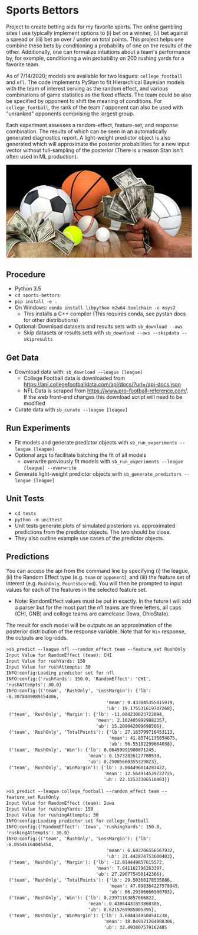 # Sports Bettors

Project to create betting aids for my favorite sports. The online gambling sites I use typically implement options 
to (i) bet on a winner, (ii) bet against a spread or (iii) bet an over / under on total points. This project helps one
combine these bets by conditioning a probability of one on the results of the other. Additionally, one can formalize
intuitions about a team's performance by, for example, conditioning a win probability on 200 rushing yards for a 
favorite team.

As of 7/14/2020; models are available for two leagues: `college_football` and `nfl`. The code implements PyStan to 
fit Hierarchical Bayesian models with the team of interest serving as the random effect, and various combinations of 
game statistics as the fixed effects. The team could be also be specified by opponent to shift the meaning of 
conditions. For `college_football`, the rank of the team / opponent can also be used with "unranked" opponents 
comprising the largest group.

Each experiment assesses a random-effect, feature-set, and response combination. The results of which can be seen in an
automatically generated diagnostics report. A light-weight predictor object is also generated which will approximate the
posterior probabilities for a new input vector without full-sampling of the posterior (There is a reason Stan isn't 
often used in ML production).

<img src="/docs/sports_bettors_logo.jpg" alt="Sports Betting" width="512">

## Procedure

- Python 3.5
- `cd sports-bettors`
- `pip install -e .`
- On Windows: `conda install libpython m2w64-toolchain -c msys2`
    - This installs a C++ compiler (This requires conda, see pystan docs for other distributions)
- Optional: Download datasets and results sets with `sb_download --aws`
    - Skip datasets or results sets with `sb_download --aws --skipdata --skipresults`

## Get Data

- Download data with: `sb_download --league [league]`
    - College Football data is downloaded from https://api.collegefootballdata.com/api/docs/?url=/api-docs.json
    - NFL Data is scraped from https://www.pro-football-reference.com/. If the web front-end changes this download 
    script will need to be modified
- Curate data with `sb_curate --league [league]`

## Run Experiments

- Fit models and generate predictor objects with `sb_run_experiments --league [league]`
- Optional args to facilitate batching the fit of all models
    - overwrite previously fit models with `sb_run_experiments --league [league] --overwrite`
- Generate light-weight predictor objects with `sb_generate_predictors --league [league]`

## Unit Tests

- `cd tests`
- `python -m unittest`
- Unit tests generate plots of simulated posteriors vs. approximated predictions from the predictor objects. The 
two should be close. 
- They also outline example use cases of the predictor objects.

## Predictions

You can access the api from the command line by specifying (i) the league, (ii) the Random Effect type (e.g. `team` or
`opponent`), and (iii) the feature set of interest (e.g. `RushOnly`, `PointsScored`). You will then be prompted to input 
values for each of the features in the selected feature set. 
 - Note: RandomEffect values must be put in exactly. In the future I will add a parser but for the most part the nfl
 teams are three letters, all caps (CHI, GNB) and college teams are camelcase (Iowa, OhioState).

The result for each model will be outputs as an approximation of the posterior distribution of the response variable. 
Note that for `Win` response, the outputs are log-odds.

```
>sb_predict --league nfl --random_effect team --feature_set RushOnly
Input Value for RandomEffect (team): CHI
Input Value for rushYards: 150
Input Value for rushAttempts: 30
INFO:config:Loading predictor set for nfl
INFO:config:{'rushYards': 150.0, 'RandomEffect': 'CHI', 'rushAttempts': 30.0}
INFO:config:{('team', 'RushOnly', 'LossMargin'): {'lb': -0.3078409089154306,
                                      'mean': 9.433845355415919,
                                      'ub': 19.175531619747268},
 ('team', 'RushOnly', 'Margin'): {'lb': -11.004230023722094,
                                  'mean': 2.1024059929882357,
                                  'ub': 15.209042009698566},
 ('team', 'RushOnly', 'TotalPoints'): {'lb': 27.163799716453113,
                                       'mean': 41.85741135654675,
                                       'ub': 56.55102299664038},
 ('team', 'RushOnly', 'Win'): {'lb': 0.06459991900071245,
                               'mean': 0.15732826127700533,
                               'ub': 0.25005660355329823},
 ('team', 'RushOnly', 'WinMargin'): {'lb': 3.004496014281422,
                                     'mean': 12.564914539722725,
                                     'ub': 22.12533306516403}}

>sb_predict --league college_football --random_effect team --feature_set RushOnly
Input Value for RandomEffect (team): Iowa
Input Value for rushingYards: 150
Input Value for rushingAttempts: 30
INFO:config:Loading predictor set for college_football
INFO:config:{'RandomEffect': 'Iowa', 'rushingYards': 150.0, 'rushingAttempts': 30.0}
INFO:config:{('team', 'RushOnly', 'LossMargin'): {'lb': -8.05546164046454,
                                      'mean': 6.693706556567932,
                                      'ub': 21.442874753600403},
 ('team', 'RushOnly', 'Margin'): {'lb': -12.014449857615572,
                                  'mean': 7.641162796263397,
                                  'ub': 27.296775450142366},
 ('team', 'RushOnly', 'TotalPoints'): {'lb': 29.50366178535086,
                                       'mean': 47.898364227578945,
                                       'ub': 66.29306666980703},
 ('team', 'RushOnly', 'Win'): {'lb': 0.23971163857666822,
                               'mean': 0.43064431853860385,
                               'ub': 0.6215769985005395},
 ('team', 'RushOnly', 'WinMargin'): {'lb': 3.6044349504541238,
                                     'mean': 18.049121264808306,
                                     'ub': 32.493807579162485
```
